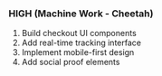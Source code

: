 ### HIGH (Machine Work - Cheetah)

1. Build checkout UI components
2. Add real-time tracking interface
3. Implement mobile-first design
4. Add social proof elements
